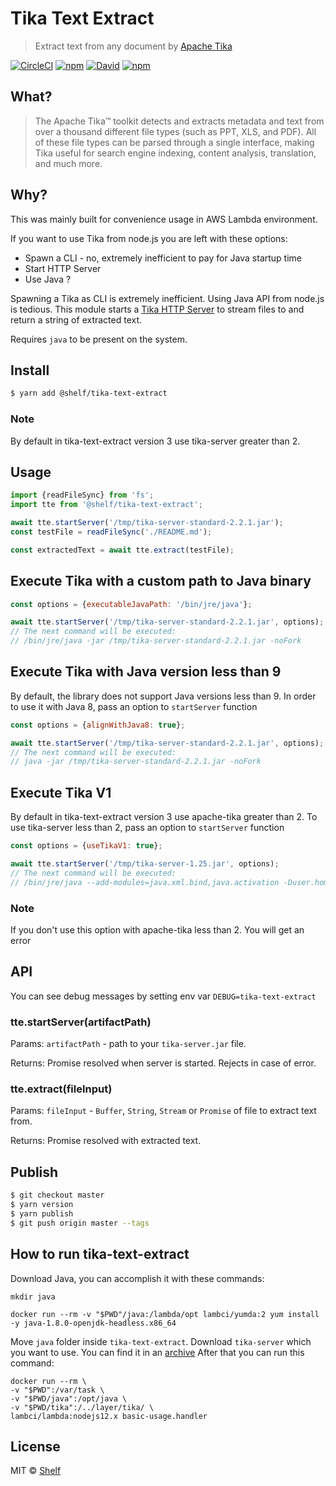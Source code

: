 # Tika Text Extract

> Extract text from any document by [Apache Tika](https://tika.apache.org/)

[![CircleCI](https://img.shields.io/circleci/project/github/vladgolubev/tika-text-extract.svg)](https://circleci.com/gh/vladgolubev/tika-text-extract)
[![npm](https://img.shields.io/npm/v/tika-text-extract.svg)](https://www.npmjs.com/package/tika-text-extract)
[![David](https://img.shields.io/david/vladgolubev/tika-text-extract.svg)](https://david-dm.org/vladgolubev/tika-text-extract)
[![npm](https://img.shields.io/npm/dm/tika-text-extract.svg)](https://github.com/vladgolubev/tika-text-extract)

## What?

> The Apache Tika™ toolkit detects and extracts metadata and text from over a thousand
> different file types (such as PPT, XLS, and PDF). All of these file types can be parsed
> through a single interface, making Tika useful for search engine indexing,
> content analysis, translation, and much more.

## Why?

This was mainly built for convenience usage in AWS Lambda environment.

If you want to use Tika from node.js you are left with these options:

- Spawn a CLI - no, extremely inefficient to pay for Java startup time
- Start HTTP Server
- Use Java ?

Spawning a Tika as CLI is extremely inefficient.
Using Java API from node.js is tedious.
This module starts a [Tika HTTP Server](https://wiki.apache.org/tika/TikaJAXRS) to stream files to
and return a string of extracted text.

Requires `java` to be present on the system.

## Install

```bash
$ yarn add @shelf/tika-text-extract
```

### Note

By default in tika-text-extract version 3 use tika-server greater than 2.

## Usage

```javascript
import {readFileSync} from 'fs';
import tte from '@shelf/tika-text-extract';

await tte.startServer('/tmp/tika-server-standard-2.2.1.jar');
const testFile = readFileSync('./README.md');

const extractedText = await tte.extract(testFile);
```

## Execute Tika with a custom path to Java binary

```javascript
const options = {executableJavaPath: '/bin/jre/java'};

await tte.startServer('/tmp/tika-server-standard-2.2.1.jar', options);
// The next command will be executed:
// /bin/jre/java -jar /tmp/tika-server-standard-2.2.1.jar -noFork
```

## Execute Tika with Java version less than 9

By default, the library does not support Java versions less than 9.
In order to use it with Java 8, pass an option to `startServer` function

```javascript
const options = {alignWithJava8: true};

await tte.startServer('/tmp/tika-server-standard-2.2.1.jar', options);
// The next command will be executed:
// java -jar /tmp/tika-server-standard-2.2.1.jar -noFork
```

## Execute Tika V1

By default in tika-text-extract version 3 use apache-tika greater than 2.
To use tika-server less than 2, pass an option to `startServer` function

```javascript
const options = {useTikaV1: true};

await tte.startServer('/tmp/tika-server-1.25.jar', options);
// The next command will be executed:
// /bin/jre/java --add-modules=java.xml.bind,java.activation -Duser.home=/tmp -jar /tmp/tika-server-1.25.jar
```

### Note

If you don't use this option with apache-tika less than 2. You will get an error

## API

You can see debug messages by setting env var `DEBUG=tika-text-extract`

### tte.startServer(artifactPath)

Params: `artifactPath` - path to your `tika-server.jar` file.

Returns: Promise resolved when server is started. Rejects in case of error.

### tte.extract(fileInput)

Params: `fileInput` - `Buffer`, `String`, `Stream` or `Promise` of file to extract text from.

Returns: Promise resolved with extracted text.

## Publish

```sh
$ git checkout master
$ yarn version
$ yarn publish
$ git push origin master --tags
```

## How to run tika-text-extract

Download Java, you can accomplish it with these commands:

```
mkdir java

docker run --rm -v "$PWD"/java:/lambda/opt lambci/yumda:2 yum install -y java-1.8.0-openjdk-headless.x86_64
```

Move `java` folder inside `tika-text-extract`.
Download `tika-server` which you want to use. You can find it in an [archive](https://archive.apache.org/dist/tika/)
After that you can run this command:

```
docker run --rm \
-v "$PWD":/var/task \
-v "$PWD/java":/opt/java \
-v "$PWD/tika":/../layer/tika/ \
lambci/lambda:nodejs12.x basic-usage.handler
```

## License

MIT © [Shelf](https://shelf.io)
